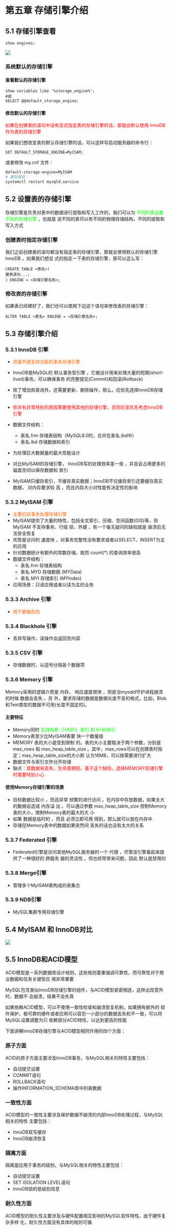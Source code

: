 # 第五章 存储引擎介绍

## 5.1 存储引擎查看

```mysql
show engines;
```

![](https://memory.xiaomage13148.xyz/typeroImage/QQ%E6%88%AA%E5%9B%BE20220911223723.png)

### 系统默认的存储引擎

#### 查看默认的存储引擎

```mysql
show variables like '%storage_engine%';
#或
SELECT @@default_storage_engine;
```

#### 修改默认的存储引擎

<font color="#FF0000">如果在创建表的语句中没有显式指定表的存储引擎的话，那就会默认使用 InnoDB 作为表的存储引擎</font>

如果我们想改变表的默认存储引擎的话，可以这样写启动服务器的命令行：

```mysql
SET DEFAULT_STORAGE_ENGINE=MyISAM;
```

或者修改 my.cnf 文件：

```bash
default-storage-engine=MyISAM
# 重启服务
systemctl restart mysqld.service
```

## 5.2 设置表的存储引擎

存储引擎是负责对表中的数据进行提取和写入工作的，我们可以为 <font color="#00FF00">不同的表设置不同的存储引擎</font> ，也就是 说不同的表可以有不同的物理存储结构，不同的提取和写入方式

### 创建表时指定存储引擎

我们之前创建表的语句都没有指定表的存储引擎，那就会使用默认的存储引擎 InnoDB 。如果我们想显 式的指定一下表的存储引擎，那可以这么写：

```mysql
CREATE TABLE <表名>(
建表语句...;
) ENGINE = <存储引擎名称>;
```

### 修改表的存储引擎

如果表已经建好了，我们也可以使用下边这个语句来修改表的存储引擎：

```mysql
ALTER TABLE <表名> ENGINE = <存储引擎名称>;
```

## 5.3 存储引擎介绍

### 5.3.1 InnoDB 引擎

- <font color="#FF6100">具备外键支持功能的事务存储引擎</font>

- InnoDB是MySQL的 默认事务型引擎 ，它被设计用来处理大量的短期(short-lived)事务。可以确保事务 的完整提交(Commit)和回滚(Rollback)
- 除了增加和查询外，还需要更新、删除操作，那么，应优先选择InnoDB存储引擎
- <font color="#FF0000">除非有非常特别的原因需要使用其他的存储引擎，否则应该优先考虑InnoDB引擎</font>
- 数据文件结构：
  - 表名.frm 存储表结构（MySQL8.0时，合并在表名.ibd中）
  - 表名.ibd 存储数据和索引
-  为处理巨大数据量的最大性能设计
- 对比MyISAM的存储引擎， InnoDB写的处理效率差一些 ，并且会占用更多的磁盘空间以保存数据和 索引
- MyISAM只缓存索引，不缓存真实数据；InnoDB不仅缓存索引还要缓存真实数据， 对内存要求较 高 ，而且内存大小对性能有决定性的影响

### 5.3.2 MyISAM 引擎

- <font color="#FF6100">主要的非事务处理存储引擎</font>
- MyISAM提供了大量的特性，包括全文索引、压缩、空间函数(GIS)等，但MyISAM 不支持事务、行级 锁、外键 ，有一个毫无疑问的缺陷就是 崩溃后无法安全恢复
- 优势是访问的 速度快 ，对事务完整性没有要求或者以SELECT、INSERT为主的应用
- 针对数据统计有额外的常数存储。故而 count(*) 的查询效率很高
- 数据文件结构：
  - 表名.frm 存储表结构 
  - 表名.MYD 存储数据 (MYData) 
  - 表名.MYI 存储索引 (MYIndex)
- 应用场景：只读应用或者以读为主的业务

### 5.3.3 Archive 引擎

- <font color="#FF6100">用于数据存档</font>

### 5.3.4 Blackhole 引擎

- 丢弃写操作，读操作会返回空内容

### 5.3.5 CSV 引擎

- 存储数据时，以逗号分隔各个数据项

### 5.3.6 Memory 引擎

Memory采用的逻辑介质是 内存， 响应速度很快 ，但是当mysqld守护进程崩溃的时候 数据会丢失 。另 外，要求存储的数据是数据长度不变的格式，比如，Blob和Text类型的数据不可用(长度不固定的)。

#### 主要特征

- Memory同时 <font color="#00FF00">支持哈希（HASH）索引 和 B+树索引</font>
- Memory表至少比MyISAM表要 快一个数量级
- MEMORY 表的大小是受到限制 的。表的大小主要取决于两个参数，分别是 max_rows 和 max_heap_table_size 。其中，max_rows可以在创建表时指定；max_heap_table_size的大小默 认为16MB，可以按需要进行扩大
- 数据文件与索引文件分开存储
- 缺点：<font color="red">其数据易丢失，生命周期短。基于这个缺陷，选择MEMORY存储引擎时需要特别小心</font>

#### 使用Memory存储引擎的场景

- 目标数据比较小 ，而且非常 频繁的进行访问 ，在内存中存放数据，如果太大的数据会造成 内存溢 出 。可以通过参数 max_heap_table_size 控制Memory表的大小，限制Memory表的最大的大 小
- 如果 数据是临时的 ，而且 必须立即可用 得到，那么就可以放在内存中
- 存储在Memory表中的数据如果突然间 丢失的话也没有太大的关系

### 5.3.7  Federated 引擎

- Federated引擎是访问其他MySQL服务器的一个 代理 ，尽管该引擎看起来提供了一种很好的 跨服务 器的灵活性 ，但也经常带来问题，因此 默认是禁用的

### 5.3.8 Merge引擎

- 管理多个MyISAM表构成的表集合

### 5.3.9 NDB引擎

- MySQL集群专用存储引擎

## 5.4 MyISAM 和 InnoDB对比

![](https://memory.xiaomage13148.xyz/typeroImage/QQ%E6%88%AA%E5%9B%BE20220911230811.png)

## 5.5 InnoDB和ACID模型

ACID模型是一系列数据库设计规则，这些规则着重强调可靠性，而可靠性对于商业数据和任务关键型应 用非常重要

MySQL包含类似InnoDB存储引擎的组件，与ACID模型紧密相连，这样出现意外时，数据不 会崩溃，结果不会失真

如果依赖ACID模型，可以不使用一致性检查和崩溃恢复机制。如果拥有额外的 软件保护，极可靠的硬件或者应用可以容忍一小部分的数据丢失和不一致，可以将MySQL设置调整为只 依赖部分ACID特性，以达到更高的性能

下面讲解InnoDB存储引擎与ACID模型相同作用的四个方面：

### 原子方面

ACID的原子方面主要涉及InnoDB事务，与MySQL相关的特性主要包括：

- 自动提交设置
- COMMIT语句
- ROLLBACK语句
- 操作INFORMATION_SCHEMA库中的表数据

### 一致性方面

 ACID模型的一致性主要涉及保护数据不崩溃的内部InnoDB处理过程，与MySQL相关的特性 主要包括：

- InnoDB双写缓存
- InnoDB崩溃恢复

### 隔离方面

 隔离是应用于事务的级别，与MySQL相关的特性主要包括：

- 自动提交设置
- SET ISOLATION LEVEL语句
- InnoDB锁的低级别信息

### 耐久性方面

 ACID模型的耐久性主要涉及与硬件配置相互影响的MySQL软件特性。由于硬件复杂多样 化，耐久性方面没有具体的规则可循

